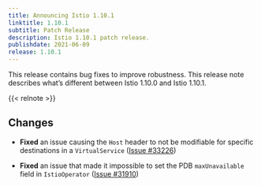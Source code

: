 ```yaml
---
title: Announcing Istio 1.10.1
linktitle: 1.10.1
subtitle: Patch Release
description: Istio 1.10.1 patch release.
publishdate: 2021-06-09
release: 1.10.1
---
```


This release contains bug fixes to improve robustness. This release note describes what’s different between Istio 1.10.0 and Istio 1.10.1.

{{< relnote >}}

## Changes

- **Fixed** an issue causing the `Host` header to not be modifiable for specific destinations in a `VirtualService` ([Issue #33226](https://github.com/istio/istio/issues/33226))

- **Fixed** an issue that made it impossible to set the PDB `maxUnavailable` field in `IstioOperator` ([Issue #31910](https://github.com/istio/istio/issues/31910))
